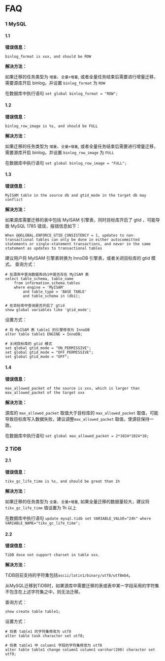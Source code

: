 # FAQ

### 1 MySQL

#### 1.1
**错误信息：** 

`binlog_format is xxx, and should be ROW`

**解决方法：** 

如果迁移的任务类型为 `增量`、`全量+增量`, 或者全量任务结束后需要进行增量迁移，需要源库开启 binlog，并设置 `binlog_format` 为 `ROW`

在数据库中执行语句 `set global binlog_format = "ROW";`

#### 1.2
**错误信息：** 

`binlog_row_image is %s, and should be FULL`

**解决方法：** 

如果迁移的任务类型为 `增量`、`全量+增量`, 或者全量任务结束后需要进行增量迁移，需要源库开启 binlog，并设置 `binlog_row_image` 为 `FULL`

在数据库中执行语句 `set global binlog_row_image = "FULL";`

#### 1.3
**错误信息：** 

`MyISAM table in the source db and gtid_mode in the target db may conflict`

**解决方法：** 

如果源库需要迁移的表中包括 MyISAM 引擎表，同时目标库开启了 gtid ，可能导致 MySQL 1785 错误，报错信息如下：
```
When @@GLOBAL.ENFORCE_GTID_CONSISTENCY = 1, updates to non-transactional tables can only be done in either autocommitted statements or single-statement transactions, and never in the same statement as updates to transactional tables
```
建议用户将 MyISAM 引擎表转换为 InnoDB 引擎表，或者关闭目标库的 gtid 模式。
查询方式：
```
# 在源库中查询数据库db1中是否存在 MyISAM 表
select table_schema, table_name
	from information_schema.tables
	where engine = 'MyISAM'
		and table_type = 'BASE TABLE'
		and table_schema in (db1);

# 在目标库中查询是否开启了 gtid
show global variables like 'gtid_mode';
```

设置方式：
```
# 将 MyISAM 表 table1 的引擎修改为 InnoDB
alter table table1 ENGINE = InnoDB;

# 关闭目标库的 gtid 模式
set global gtid_mode = "ON_PERMISSIVE";
set global gtid_mode = "OFF_PERMISSIVE";
set global gtid_mode = "OFF";
```



#### 1.4
**错误信息：** 

`max_allowed_packet of the source is xxx, which is larger than max_allowed_packet of the target xxx`

**解决方法：** 

源库的 `max_allowed_packet` 取值大于目标库的 `max_allowed_packet` 取值，可能导致目标库写入数据失败，建议调整`max_allowed_packet` 取值，使源目保持一致。

在数据库中执行语句 `set global max_allowed_packet = 2*1024*1024*10;`


### 2 TiDB


#### 2.1
**错误信息：** 

`tikv_gc_life_time is %s, and should be great than 1h`

**解决方法：** 

如果迁移的任务类型为 `全量`、`全量+增量`, 如果全量迁移的数据量较大，建议将 `tikv_gc_life_time` 值设置为 1h 以上

在数据库中执行语句 `update mysql.tidb set VARIABLE_VALUE="24h" where VARIABLE_NAME="tikv_gc_life_time";`

#### 2.2
**错误信息：** 

`TiDB dose not support charset in table xxx.`

**解决方法：** 


TiDB目前支持的字符集包括`ascii/latin1/binary/utf8/utf8mb4`。

从MySQL迁移到TiDB时，如果源库中需要迁移的表或表中某一字段采用的字符集不包含在上述字符集之中，则无法迁移。

查询方式：
```
show create table table1;
```

设置方式：
```
# 将表 table1 的字符集修改为 utf8
alter table task character set utf8;

# 将表 table1 中 column1 字段的字符集修改为 utf8
alter table table1 change column1 column1 varchar(200) character set utf8;
```